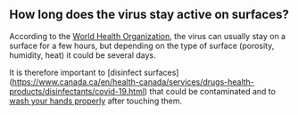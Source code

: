 ## How long does the virus stay active on surfaces?

According to the [World Health Organization](https://www.who.int/news-room/q-a-detail/q-a-coronaviruses#), the virus can usually stay on a surface for a few hours, but depending on the type of surface (porosity, humidity, heat) it could be several days.

It is therefore important to [disinfect surfaces] (https://www.canada.ca/en/health-canada/services/drugs-health-products/disinfectants/covid-19.html) that could be contaminated and to [wash your hands properly](https://www.canada.ca/en/public-health/services/publications/diseases-conditions/reduce-spread-covid-19-wash-your-hands.html) after touching them.
